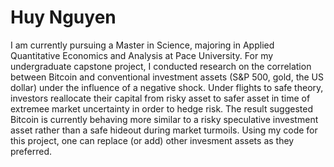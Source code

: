 # Huy Nguyen
I am currently pursuing a Master in Science, majoring in Applied Quantitative Economics and Analysis at Pace University.
For my undergraduate capstone project, I conducted research on the correlation between Bitcoin and conventional investment assets (S&P 500, gold, the US dollar) under the influence of a negative shock. Under flights to safe theory, investors reallocate their capital from risky asset to safer asset in time of extremee market uncertainty in order to hedge risk. The result suggested Bitcoin is currently behaving more similar to a risky speculative investment asset rather than a safe hideout during market turmoils.
Using my code for this project, one can replace (or add) other invesment assets as they preferred. 
